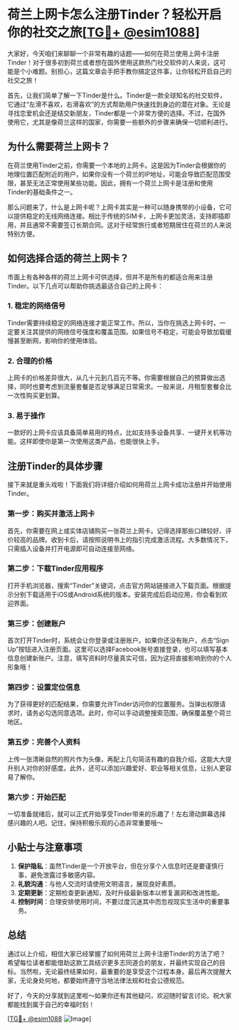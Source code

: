 # 荷兰上网卡怎么注册Tinder？轻松开启你的社交之旅[[TG💪+ @esim1088](https://t.me/s/esim1088)]

大家好，今天咱们来聊聊一个非常有趣的话题——如何在荷兰使用上网卡注册Tinder！对于很多初到荷兰或者想在国外使用这款热门社交软件的人来说，这可能是个小难题。别担心，这篇文章会手把手教你搞定这件事，让你轻松开启自己的社交之旅！

首先，让我们简单了解一下Tinder是什么。Tinder是一款全球知名的社交软件，它通过“左滑不喜欢，右滑喜欢”的方式帮助用户快速找到身边的潜在对象。无论是寻找恋爱机会还是结交新朋友，Tinder都是一个非常方便的选择。不过，在国外使用它，尤其是像荷兰这样的国家，你需要一些额外的步骤来确保一切顺利进行。

## 为什么需要荷兰上网卡？

在荷兰使用Tinder之前，你需要一个本地的上网卡。这是因为Tinder会根据你的地理位置匹配附近的用户，如果你没有一个荷兰的IP地址，可能会导致匹配范围受限，甚至无法正常使用某些功能。因此，拥有一个荷兰上网卡是注册和使用Tinder的基础条件之一。

那么问题来了，什么是上网卡呢？上网卡其实是一种可以随身携带的小设备，它可以提供稳定的无线网络连接。相比于传统的SIM卡，上网卡更加灵活，支持即插即用，并且通常不需要签订长期合同。这对于经常旅行或者短期居住在荷兰的人来说特别方便。

## 如何选择合适的荷兰上网卡？

市面上有各种各样的荷兰上网卡可供选择，但并不是所有的都适合用来注册Tinder。以下几点可以帮助你挑选最适合自己的上网卡：

### 1. 稳定的网络信号

Tinder需要持续稳定的网络连接才能正常工作。所以，当你在挑选上网卡时，一定要关注其提供的网络信号强度和覆盖范围。如果信号不稳定，可能会导致加载缓慢甚至断网，影响你的使用体验。

### 2. 合理的价格

上网卡的价格差异很大，从几十元到几百元不等。你需要根据自己的预算做出选择，同时也要考虑到流量套餐是否足够满足日常需求。一般来说，月租型套餐会比一次性购买更划算。

### 3. 易于操作

一款好的上网卡应该具备简单易用的特点，比如支持多设备共享、一键开关机等功能。这样即使你是第一次使用这类产品，也能很快上手。

## 注册Tinder的具体步骤

接下来就是重头戏啦！下面我们将详细介绍如何用荷兰上网卡成功注册并开始使用Tinder。

### 第一步：购买并激活上网卡

首先，你需要在网上或实体店铺购买一张荷兰上网卡。记得选择那些口碑较好、评价较高的品牌。收到卡后，请按照说明书上的指引完成激活流程。大多数情况下，只需插入设备并打开电源即可自动连接至网络。

### 第二步：下载Tinder应用程序

打开手机浏览器，搜索“Tinder”关键词，点击官方网站链接进入下载页面。根据提示分别下载适用于iOS或Android系统的版本。安装完成后启动应用，你会看到欢迎界面。

### 第三步：创建账户

首次打开Tinder时，系统会让你登录或注册账户。如果你还没有账户，点击“Sign Up”按钮进入注册页面。这里可以选择Facebook账号直接登录，也可以填写基本信息创建新账户。注意，填写资料时尽量真实可信，因为这将直接影响到你的个人形象哦！

### 第四步：设置定位信息

为了获得更好的匹配结果，你需要允许Tinder访问你的位置服务。当弹出权限请求时，请务必勾选同意选项。此时，你可以手动调整搜索范围，确保覆盖整个荷兰地区。

### 第五步：完善个人资料

上传一张清晰自然的照片作为头像，再配上几句简洁有趣的自我介绍，这能大大提升别人对你的好感度。此外，还可以添加兴趣爱好、职业等相关信息，让别人更容易了解你。

### 第六步：开始匹配

一切准备就绪后，就可以正式开始享受Tinder带来的乐趣了！左右滑动屏幕选择感兴趣的人吧。记住，保持积极乐观的心态非常重要哦～

## 小贴士与注意事项

1. **保护隐私**：虽然Tinder是一个开放平台，但在分享个人信息时还是要谨慎行事，避免泄露过多敏感内容。
2. **礼貌沟通**：与他人交流时请使用文明语言，展现良好素质。
3. **定期更新**：定期检查更新通知，及时升级最新版本以修复漏洞和改进性能。
4. **控制时间**：合理安排使用时间，不要过度沉迷其中而忽视现实生活中的重要事务。

## 总结

通过以上介绍，相信大家已经掌握了如何用荷兰上网卡注册Tinder的方法了吧？希望每位读者都能借助这款工具结识更多志同道合的朋友，并最终实现自己的目标。当然啦，无论最终结果如何，最重要的是享受这个过程本身。最后再次提醒大家，无论身处何地，都要始终遵守当地法律法规和社会公德规范。

好了，今天的分享就到这里啦～如果你还有其他疑问，欢迎随时留言讨论。祝大家都能找到属于自己的幸福时刻！

[[TG💪+ @esim1088](https://t.me/s/esim1088) ![Image](https://i.postimg.cc/4NQfJmqS/Snipaste-2025-05-13-00-14-12.png)]